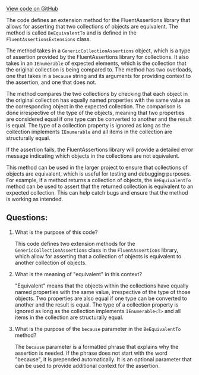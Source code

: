 [View code on GitHub](https://github.com/nethermindeth/nethermind/Nethermind.Core.Test/FluentAssertionsExtensions.cs)

The code defines an extension method for the FluentAssertions library that allows for asserting that two collections of objects are equivalent. The method is called `BeEquivalentTo` and is defined in the `FluentAssertionsExtensions` class.

The method takes in a `GenericCollectionAssertions` object, which is a type of assertion provided by the FluentAssertions library for collections. It also takes in an `IEnumerable` of expected elements, which is the collection that the original collection is being compared to. The method has two overloads, one that takes in a `because` string and its arguments for providing context to the assertion, and one that does not.

The method compares the two collections by checking that each object in the original collection has equally named properties with the same value as the corresponding object in the expected collection. The comparison is done irrespective of the type of the objects, meaning that two properties are considered equal if one type can be converted to another and the result is equal. The type of a collection property is ignored as long as the collection implements `IEnumerable` and all items in the collection are structurally equal.

If the assertion fails, the FluentAssertions library will provide a detailed error message indicating which objects in the collections are not equivalent.

This method can be used in the larger project to ensure that collections of objects are equivalent, which is useful for testing and debugging purposes. For example, if a method returns a collection of objects, the `BeEquivalentTo` method can be used to assert that the returned collection is equivalent to an expected collection. This can help catch bugs and ensure that the method is working as intended.
## Questions: 
 1. What is the purpose of this code?
    
    This code defines two extension methods for the `GenericCollectionAssertions` class in the `FluentAssertions` library, which allow for asserting that a collection of objects is equivalent to another collection of objects.

2. What is the meaning of "equivalent" in this context?
    
    "Equivalent" means that the objects within the collections have equally named properties with the same value, irrespective of the type of those objects. Two properties are also equal if one type can be converted to another and the result is equal. The type of a collection property is ignored as long as the collection implements `IEnumerable<T>` and all items in the collection are structurally equal.

3. What is the purpose of the `because` parameter in the `BeEquivalentTo` method?
    
    The `because` parameter is a formatted phrase that explains why the assertion is needed. If the phrase does not start with the word "because", it is prepended automatically. It is an optional parameter that can be used to provide additional context for the assertion.